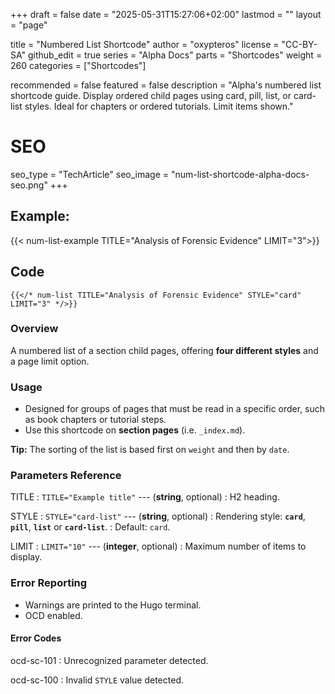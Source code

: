 +++
draft = false
date = "2025-05-31T15:27:06+02:00"
lastmod = ""
layout = "page"

title = "Numbered List Shortcode"
author = "oxypteros"
license = "CC-BY-SA"
github_edit = true
series = "Alpha Docs"
  parts = "Shortcodes"
  weight = 260
categories = ["Shortcodes"]

recommended = false
featured = false
description = "Alpha's numbered list shortcode guide. Display ordered child pages using card, pill, list, or card-list styles. Ideal for chapters or ordered tutorials. Limit items shown."
# SEO
seo_type = "TechArticle"
seo_image = "num-list-shortcode-alpha-docs-seo.png"
+++
## Example:

{{< num-list-example TITLE="Analysis of Forensic Evidence" LIMIT="3">}}

## Code
```go-html-template
{{</* num-list TITLE="Analysis of Forensic Evidence" STYLE="card" LIMIT="3" */>}}
```
### Overview
A numbered list of a section child pages, offering **four different styles** and a page limit option.

### Usage
- Designed for groups of pages that must be read in a specific order, such as book chapters or tutorial steps.
- Use this shortcode on **section pages** (i.e. `_index.md`).

**Tip:** The sorting of the list is based first on `weight` and then by `date`.

### Parameters Reference
TITLE
: `TITLE="Example title"` --- (**string**, optional) 
: H2 heading.

STYLE
: `STYLE="card-list"` --- (**string**, optional) 
: Rendering style: **`card`**, **`pill`**, **`list`** or **`card-list`**. 
: Default: `card`. 

LIMIT
: `LIMIT="10"` --- (**integer**, optional)
: Maximum number of items to display.

### Error Reporting
- Warnings are printed to the Hugo terminal.
- OCD enabled.

#### Error Codes
ocd-sc-101
: Unrecognized parameter detected.

ocd-sc-100
: Invalid `STYLE` value detected.
